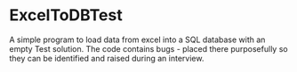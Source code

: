 # ExcelToDBTest
A simple program to load data from excel into a SQL database with an empty Test solution. The code contains bugs - placed there purposefully so they can be identified and raised during an interview. 
